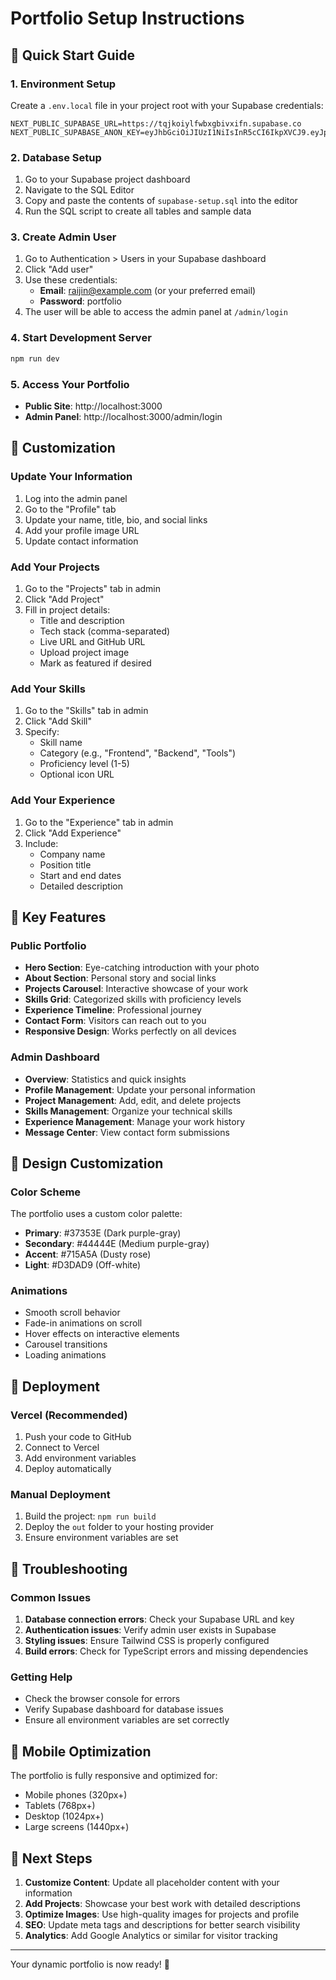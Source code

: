 # Portfolio Setup Instructions

## 🚀 Quick Start Guide

### 1. Environment Setup
Create a `.env.local` file in your project root with your Supabase credentials:

```env
NEXT_PUBLIC_SUPABASE_URL=https://tqjkoiylfwbxgbivxifn.supabase.co
NEXT_PUBLIC_SUPABASE_ANON_KEY=eyJhbGciOiJIUzI1NiIsInR5cCI6IkpXVCJ9.eyJpc3MiOiJzdXBhYmFzZSIsInJlZiI6InRxamtvaXlsZndieGdiaXZ4aWZuIiwicm9sZSI6ImFub24iLCJpYXQiOjE3NjEyOTAxNjYsImV4cCI6MjA3Njg2NjE2Nn0.ONRAulxh7D9Wgr_N2LmeklowVk1ww3Hh0nFUQmQx01Y
```

### 2. Database Setup
1. Go to your Supabase project dashboard
2. Navigate to the SQL Editor
3. Copy and paste the contents of `supabase-setup.sql` into the editor
4. Run the SQL script to create all tables and sample data

### 3. Create Admin User
1. Go to Authentication > Users in your Supabase dashboard
2. Click "Add user"
3. Use these credentials:
   - **Email**: raijin@example.com (or your preferred email)
   - **Password**: portfolio
4. The user will be able to access the admin panel at `/admin/login`

### 4. Start Development Server
```bash
npm run dev
```

### 5. Access Your Portfolio
- **Public Site**: http://localhost:3000
- **Admin Panel**: http://localhost:3000/admin/login

## 🎨 Customization

### Update Your Information
1. Log into the admin panel
2. Go to the "Profile" tab
3. Update your name, title, bio, and social links
4. Add your profile image URL
5. Update contact information

### Add Your Projects
1. Go to the "Projects" tab in admin
2. Click "Add Project"
3. Fill in project details:
   - Title and description
   - Tech stack (comma-separated)
   - Live URL and GitHub URL
   - Upload project image
   - Mark as featured if desired

### Add Your Skills
1. Go to the "Skills" tab in admin
2. Click "Add Skill"
3. Specify:
   - Skill name
   - Category (e.g., "Frontend", "Backend", "Tools")
   - Proficiency level (1-5)
   - Optional icon URL

### Add Your Experience
1. Go to the "Experience" tab in admin
2. Click "Add Experience"
3. Include:
   - Company name
   - Position title
   - Start and end dates
   - Detailed description

## 🎯 Key Features

### Public Portfolio
- **Hero Section**: Eye-catching introduction with your photo
- **About Section**: Personal story and social links
- **Projects Carousel**: Interactive showcase of your work
- **Skills Grid**: Categorized skills with proficiency levels
- **Experience Timeline**: Professional journey
- **Contact Form**: Visitors can reach out to you
- **Responsive Design**: Works perfectly on all devices

### Admin Dashboard
- **Overview**: Statistics and quick insights
- **Profile Management**: Update your personal information
- **Project Management**: Add, edit, and delete projects
- **Skills Management**: Organize your technical skills
- **Experience Management**: Manage your work history
- **Message Center**: View contact form submissions

## 🎨 Design Customization

### Color Scheme
The portfolio uses a custom color palette:
- **Primary**: #37353E (Dark purple-gray)
- **Secondary**: #44444E (Medium purple-gray)
- **Accent**: #715A5A (Dusty rose)
- **Light**: #D3DAD9 (Off-white)

### Animations
- Smooth scroll behavior
- Fade-in animations on scroll
- Hover effects on interactive elements
- Carousel transitions
- Loading animations

## 🚀 Deployment

### Vercel (Recommended)
1. Push your code to GitHub
2. Connect to Vercel
3. Add environment variables
4. Deploy automatically

### Manual Deployment
1. Build the project: `npm run build`
2. Deploy the `out` folder to your hosting provider
3. Ensure environment variables are set

## 🔧 Troubleshooting

### Common Issues
1. **Database connection errors**: Check your Supabase URL and key
2. **Authentication issues**: Verify admin user exists in Supabase
3. **Styling issues**: Ensure Tailwind CSS is properly configured
4. **Build errors**: Check for TypeScript errors and missing dependencies

### Getting Help
- Check the browser console for errors
- Verify Supabase dashboard for database issues
- Ensure all environment variables are set correctly

## 📱 Mobile Optimization

The portfolio is fully responsive and optimized for:
- Mobile phones (320px+)
- Tablets (768px+)
- Desktop (1024px+)
- Large screens (1440px+)

## 🎉 Next Steps

1. **Customize Content**: Update all placeholder content with your information
2. **Add Projects**: Showcase your best work with detailed descriptions
3. **Optimize Images**: Use high-quality images for projects and profile
4. **SEO**: Update meta tags and descriptions for better search visibility
5. **Analytics**: Add Google Analytics or similar for visitor tracking

---

Your dynamic portfolio is now ready! 🎉






